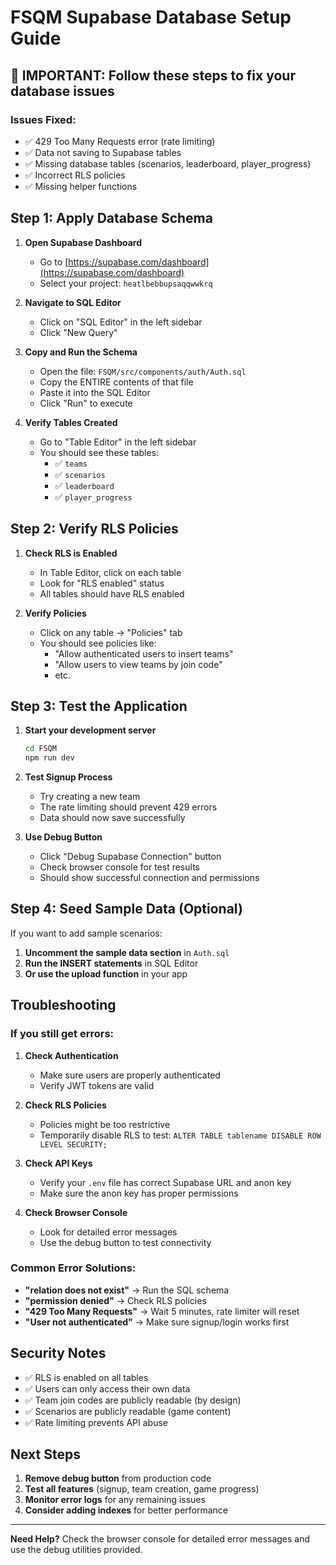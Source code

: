 # FSQM Supabase Database Setup Guide

## 🚨 IMPORTANT: Follow these steps to fix your database issues

### Issues Fixed:
- ✅ 429 Too Many Requests error (rate limiting)
- ✅ Data not saving to Supabase tables
- ✅ Missing database tables (scenarios, leaderboard, player_progress)
- ✅ Incorrect RLS policies
- ✅ Missing helper functions

## Step 1: Apply Database Schema

1. **Open Supabase Dashboard**
   - Go to [https://supabase.com/dashboard](https://supabase.com/dashboard)
   - Select your project: `heatlbebbupsaqqwwkrq`

2. **Navigate to SQL Editor**
   - Click on "SQL Editor" in the left sidebar
   - Click "New Query"

3. **Copy and Run the Schema**
   - Open the file: `FSQM/src/components/auth/Auth.sql`
   - Copy the ENTIRE contents of that file
   - Paste it into the SQL Editor
   - Click "Run" to execute

4. **Verify Tables Created**
   - Go to "Table Editor" in the left sidebar
   - You should see these tables:
     - ✅ `teams`
     - ✅ `scenarios`
     - ✅ `leaderboard`
     - ✅ `player_progress`

## Step 2: Verify RLS Policies

1. **Check RLS is Enabled**
   - In Table Editor, click on each table
   - Look for "RLS enabled" status
   - All tables should have RLS enabled

2. **Verify Policies**
   - Click on any table → "Policies" tab
   - You should see policies like:
     - "Allow authenticated users to insert teams"
     - "Allow users to view teams by join code"
     - etc.

## Step 3: Test the Application

1. **Start your development server**
   ```bash
   cd FSQM
   npm run dev
   ```

2. **Test Signup Process**
   - Try creating a new team
   - The rate limiting should prevent 429 errors
   - Data should now save successfully

3. **Use Debug Button**
   - Click "Debug Supabase Connection" button
   - Check browser console for test results
   - Should show successful connection and permissions

## Step 4: Seed Sample Data (Optional)

If you want to add sample scenarios:

1. **Uncomment the sample data section** in `Auth.sql`
2. **Run the INSERT statements** in SQL Editor
3. **Or use the upload function** in your app

## Troubleshooting

### If you still get errors:

1. **Check Authentication**
   - Make sure users are properly authenticated
   - Verify JWT tokens are valid

2. **Check RLS Policies**
   - Policies might be too restrictive
   - Temporarily disable RLS to test: `ALTER TABLE tablename DISABLE ROW LEVEL SECURITY;`

3. **Check API Keys**
   - Verify your `.env` file has correct Supabase URL and anon key
   - Make sure the anon key has proper permissions

4. **Check Browser Console**
   - Look for detailed error messages
   - Use the debug button to test connectivity

### Common Error Solutions:

- **"relation does not exist"** → Run the SQL schema
- **"permission denied"** → Check RLS policies
- **"429 Too Many Requests"** → Wait 5 minutes, rate limiter will reset
- **"User not authenticated"** → Make sure signup/login works first

## Security Notes

- ✅ RLS is enabled on all tables
- ✅ Users can only access their own data
- ✅ Team join codes are publicly readable (by design)
- ✅ Scenarios are publicly readable (game content)
- ✅ Rate limiting prevents API abuse

## Next Steps

1. **Remove debug button** from production code
2. **Test all features** (signup, team creation, game progress)
3. **Monitor error logs** for any remaining issues
4. **Consider adding indexes** for better performance

---

**Need Help?** Check the browser console for detailed error messages and use the debug utilities provided.
